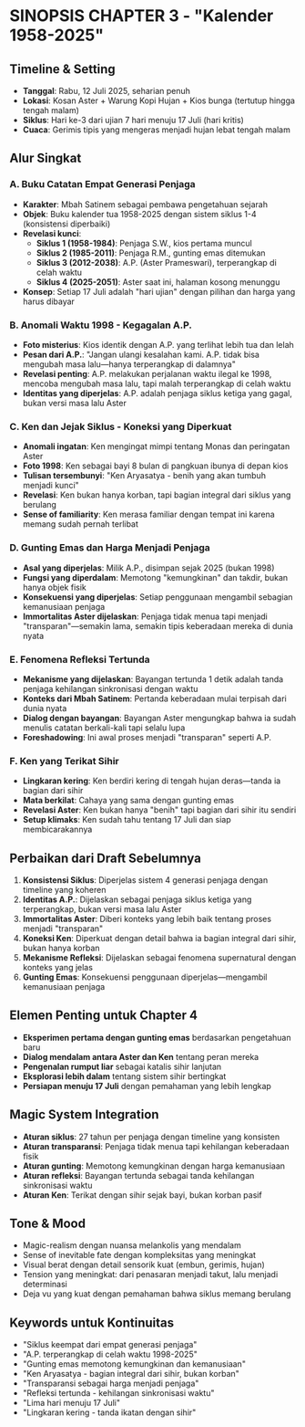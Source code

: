 # SINOPSIS CHAPTER 3 - "Kalender 1958-2025"

## Timeline & Setting
- **Tanggal**: Rabu, 12 Juli 2025, seharian penuh
- **Lokasi**: Kosan Aster + Warung Kopi Hujan + Kios bunga (tertutup hingga tengah malam)
- **Siklus**: Hari ke-3 dari ujian 7 hari menuju 17 Juli (hari kritis)
- **Cuaca**: Gerimis tipis yang mengeras menjadi hujan lebat tengah malam

## Alur Singkat

### A. Buku Catatan Empat Generasi Penjaga
- **Karakter**: Mbah Satinem sebagai pembawa pengetahuan sejarah
- **Objek**: Buku kalender tua 1958-2025 dengan sistem siklus 1-4 (konsistensi diperbaiki)
- **Revelasi kunci**: 
  - **Siklus 1 (1958-1984)**: Penjaga S.W., kios pertama muncul
  - **Siklus 2 (1985-2011)**: Penjaga R.M., gunting emas ditemukan
  - **Siklus 3 (2012-2038)**: A.P. (Aster Prameswari), terperangkap di celah waktu
  - **Siklus 4 (2025-2051)**: Aster saat ini, halaman kosong menunggu
- **Konsep**: Setiap 17 Juli adalah "hari ujian" dengan pilihan dan harga yang harus dibayar

### B. Anomali Waktu 1998 - Kegagalan A.P.
- **Foto misterius**: Kios identik dengan A.P. yang terlihat lebih tua dan lelah
- **Pesan dari A.P.**: "Jangan ulangi kesalahan kami. A.P. tidak bisa mengubah masa lalu—hanya terperangkap di dalamnya"
- **Revelasi penting**: A.P. melakukan perjalanan waktu ilegal ke 1998, mencoba mengubah masa lalu, tapi malah terperangkap di celah waktu
- **Identitas yang diperjelas**: A.P. adalah penjaga siklus ketiga yang gagal, bukan versi masa lalu Aster

### C. Ken dan Jejak Siklus - Koneksi yang Diperkuat
- **Anomali ingatan**: Ken mengingat mimpi tentang Monas dan peringatan Aster
- **Foto 1998**: Ken sebagai bayi 8 bulan di pangkuan ibunya di depan kios
- **Tulisan tersembunyi**: "Ken Aryasatya - benih yang akan tumbuh menjadi kunci"
- **Revelasi**: Ken bukan hanya korban, tapi bagian integral dari siklus yang berulang
- **Sense of familiarity**: Ken merasa familiar dengan tempat ini karena memang sudah pernah terlibat

### D. Gunting Emas dan Harga Menjadi Penjaga
- **Asal yang diperjelas**: Milik A.P., disimpan sejak 2025 (bukan 1998)
- **Fungsi yang diperdalam**: Memotong "kemungkinan" dan takdir, bukan hanya objek fisik
- **Konsekuensi yang diperjelas**: Setiap penggunaan mengambil sebagian kemanusiaan penjaga
- **Immortalitas Aster dijelaskan**: Penjaga tidak menua tapi menjadi "transparan"—semakin lama, semakin tipis keberadaan mereka di dunia nyata

### E. Fenomena Refleksi Tertunda
- **Mekanisme yang dijelaskan**: Bayangan tertunda 1 detik adalah tanda penjaga kehilangan sinkronisasi dengan waktu
- **Konteks dari Mbah Satinem**: Pertanda keberadaan mulai terpisah dari dunia nyata
- **Dialog dengan bayangan**: Bayangan Aster mengungkap bahwa ia sudah menulis catatan berkali-kali tapi selalu lupa
- **Foreshadowing**: Ini awal proses menjadi "transparan" seperti A.P.

### F. Ken yang Terikat Sihir
- **Lingkaran kering**: Ken berdiri kering di tengah hujan deras—tanda ia bagian dari sihir
- **Mata berkilat**: Cahaya yang sama dengan gunting emas
- **Revelasi Aster**: Ken bukan hanya "benih" tapi bagian dari sihir itu sendiri
- **Setup klimaks**: Ken sudah tahu tentang 17 Juli dan siap membicarakannya

## Perbaikan dari Draft Sebelumnya
1. **Konsistensi Siklus**: Diperjelas sistem 4 generasi penjaga dengan timeline yang koheren
2. **Identitas A.P.**: Dijelaskan sebagai penjaga siklus ketiga yang terperangkap, bukan versi masa lalu Aster
3. **Immortalitas Aster**: Diberi konteks yang lebih baik tentang proses menjadi "transparan"
4. **Koneksi Ken**: Diperkuat dengan detail bahwa ia bagian integral dari sihir, bukan hanya korban
5. **Mekanisme Refleksi**: Dijelaskan sebagai fenomena supernatural dengan konteks yang jelas
6. **Gunting Emas**: Konsekuensi penggunaan diperjelas—mengambil kemanusiaan penjaga

## Elemen Penting untuk Chapter 4
- **Eksperimen pertama dengan gunting emas** berdasarkan pengetahuan baru
- **Dialog mendalam antara Aster dan Ken** tentang peran mereka
- **Pengenalan rumput liar** sebagai katalis sihir lanjutan
- **Eksplorasi lebih dalam** tentang sistem sihir bertingkat
- **Persiapan menuju 17 Juli** dengan pemahaman yang lebih lengkap

## Magic System Integration
- **Aturan siklus**: 27 tahun per penjaga dengan timeline yang konsisten
- **Aturan transparansi**: Penjaga tidak menua tapi kehilangan keberadaan fisik
- **Aturan gunting**: Memotong kemungkinan dengan harga kemanusiaan
- **Aturan refleksi**: Bayangan tertunda sebagai tanda kehilangan sinkronisasi waktu
- **Aturan Ken**: Terikat dengan sihir sejak bayi, bukan korban pasif

## Tone & Mood
- Magic-realism dengan nuansa melankolis yang mendalam
- Sense of inevitable fate dengan kompleksitas yang meningkat
- Visual berat dengan detail sensorik kuat (embun, gerimis, hujan)
- Tension yang meningkat: dari penasaran menjadi takut, lalu menjadi determinasi
- Deja vu yang kuat dengan pemahaman bahwa siklus memang berulang

## Keywords untuk Kontinuitas
- "Siklus keempat dari empat generasi penjaga"
- "A.P. terperangkap di celah waktu 1998-2025"
- "Gunting emas memotong kemungkinan dan kemanusiaan"
- "Ken Aryasatya - bagian integral dari sihir, bukan korban"
- "Transparansi sebagai harga menjadi penjaga"
- "Refleksi tertunda - kehilangan sinkronisasi waktu"
- "Lima hari menuju 17 Juli"
- "Lingkaran kering - tanda ikatan dengan sihir"